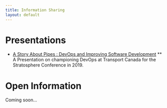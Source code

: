 ```yaml
---
title: Information Sharing
layout: default
---
```


# Presentations

* [A Story About Pipes : DevOps and Improving Software Development](presentations/a-story-about-pipes.html)
** A Presentation on championing DevOps at Transport Canada for the Stratosphere Conference in 2019.

# Open Information

Coming soon...

